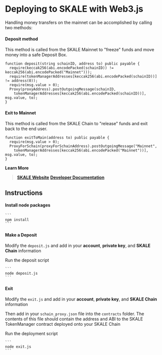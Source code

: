 


# Deploying to SKALE with Web3.js

Handling money transfers on the mainnet can be accomplished by calling two methods:


#### Deposit method

 This method is called from the SKALE Mainnet to "freeze" funds and move money into a safe Deposit Box.

```
function deposit(string schainID, address to) public payable {
  require(keccak256(abi.encodePacked(schainID)) != keccak256(abi.encodePacked("Mainnet")));
  require(tokenManagerAddresses[keccak256(abi.encodePacked(schainID))] != address(0));
  require(msg.value > 0);
  Proxy(proxyAddress).postOutgoingMessage(schainID, 
    tokenManagerAddresses[keccak256(abi.encodePacked(schainID))], msg.value, to);
}
```

#### Exit to Mainnet

 This method is called from the SKALE Chain to "release" funds and exit back to the end user.

```
function exitToMain(address to) public payable {
  require(msg.value > 0);
  ProxyForSchain(proxyForSchainAddress).postOutgoingMessage("Mainnet", 
    tokenManagerAddresses[keccak256(abi.encodePacked("Mainnet"))], msg.value, to);
}
```


**Learn More**
> **[SKALE Website](https://skalelabs.com/)**
> **[Developer Documentation](https://developers.skalelabs.com/)**

## Instructions

####  Install node packages

    ```
    npm install
    ```  
   
#### Make a Deposit

Modify the `deposit.js` and add in your **account**, **private key**, and **SKALE Chain** information


Run the deposit script

    ```
    node deposit.js
    ```

#### Exit

Modify the `exit.js` and add in your **account**, **private key**, and **SKALE Chain** information

Then add in your `schain_proxy.json` file into the `contracts` folder. The contents of this file should contain the address and ABI to the SKALE TokenManager contract deployed onto your SKALE Chain 

Run the deployment script

    ```
    node exit.js
    ```